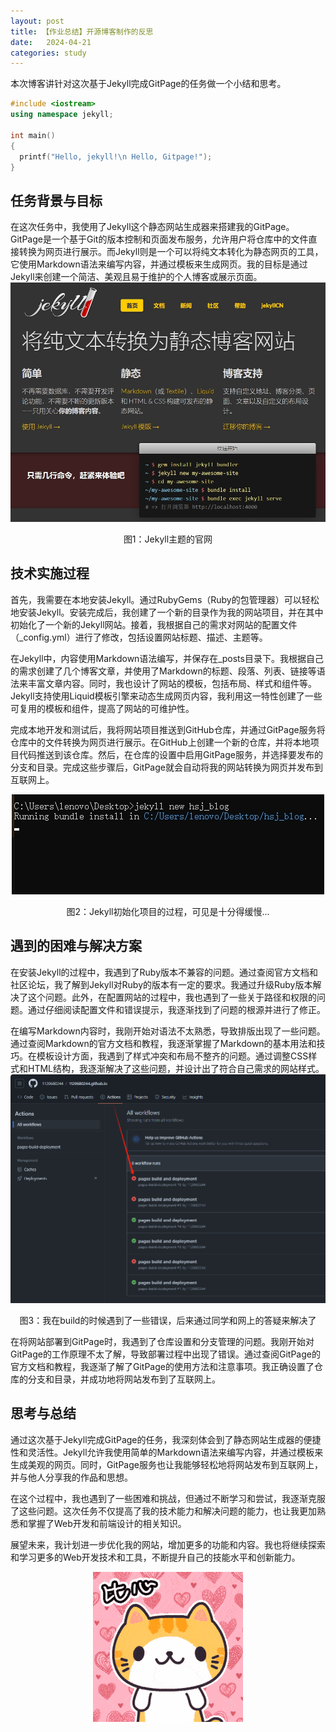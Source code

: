 ```yaml
---
layout: post
title: 【作业总结】开源博客制作的反思
date:   2024-04-21
categories: study
---
```

本次博客讲针对这次基于Jekyll完成GitPage的任务做一个小结和思考。
```cpp  
#include <iostream>
using namespace jekyll;

int main()
{
  printf("Hello, jekyll!\n Hello, Gitpage!");
}
```

## 任务背景与目标  
在这次任务中，我使用了Jekyll这个静态网站生成器来搭建我的GitPage。GitPage是一个基于Git的版本控制和页面发布服务，允许用户将仓库中的文件直接转换为网页进行展示。而Jekyll则是一个可以将纯文本转化为静态网页的工具，它使用Markdown语法来编写内容，并通过模板来生成网页。我的目标是通过Jekyll来创建一个简洁、美观且易于维护的个人博客或展示页面。  
![my alternate text](/assets/git_2.png) 

<p align="center">
图1：Jekyll主题的官网
</p>

## 技术实施过程  
首先，我需要在本地安装Jekyll。通过RubyGems（Ruby的包管理器）可以轻松地安装Jekyll。安装完成后，我创建了一个新的目录作为我的网站项目，并在其中初始化了一个新的Jekyll网站。接着，我根据自己的需求对网站的配置文件（_config.yml）进行了修改，包括设置网站标题、描述、主题等。  

在Jekyll中，内容使用Markdown语法编写，并保存在_posts目录下。我根据自己的需求创建了几个博客文章，并使用了Markdown的标题、段落、列表、链接等语法来丰富文章内容。同时，我也设计了网站的模板，包括布局、样式和组件等。Jekyll支持使用Liquid模板引擎来动态生成网页内容，我利用这一特性创建了一些可复用的模板和组件，提高了网站的可维护性。  


完成本地开发和测试后，我将网站项目推送到GitHub仓库，并通过GitPage服务将仓库中的文件转换为网页进行展示。在GitHub上创建一个新的仓库，并将本地项目代码推送到该仓库。然后，在仓库的设置中启用GitPage服务，并选择要发布的分支和目录。完成这些步骤后，GitPage就会自动将我的网站转换为网页并发布到互联网上。
<div style="text-align: center;">
    <img src="/assets/git_1.png" alt="描述文字" />
</div>  

<p align="center">
图2：Jekyll初始化项目的过程，可见是十分得缓慢...
</p>

## 遇到的困难与解决方案
在安装Jekyll的过程中，我遇到了Ruby版本不兼容的问题。通过查阅官方文档和社区论坛，我了解到Jekyll对Ruby的版本有一定的要求。我通过升级Ruby版本解决了这个问题。此外，在配置网站的过程中，我也遇到了一些关于路径和权限的问题。通过仔细阅读配置文件和错误提示，我逐渐找到了问题的根源并进行了修正。  

在编写Markdown内容时，我刚开始对语法不太熟悉，导致排版出现了一些问题。通过查阅Markdown的官方文档和教程，我逐渐掌握了Markdown的基本用法和技巧。在模板设计方面，我遇到了样式冲突和布局不整齐的问题。通过调整CSS样式和HTML结构，我逐渐解决了这些问题，并设计出了符合自己需求的网站样式。  
![my alternate text](/assets/git_3.png) 

<p align="center">
图3：我在build的时候遇到了一些错误，后来通过同学和网上的答疑来解决了
</p>

在将网站部署到GitPage时，我遇到了仓库设置和分支管理的问题。我刚开始对GitPage的工作原理不太了解，导致部署过程中出现了错误。通过查阅GitPage的官方文档和教程，我逐渐了解了GitPage的使用方法和注意事项。我正确设置了仓库的分支和目录，并成功地将网站发布到了互联网上。  

## 思考与总结
通过这次基于Jekyll完成GitPage的任务，我深刻体会到了静态网站生成器的便捷性和灵活性。Jekyll允许我使用简单的Markdown语法来编写内容，并通过模板来生成美观的网页。同时，GitPage服务也让我能够轻松地将网站发布到互联网上，并与他人分享我的作品和思想。

在这个过程中，我也遇到了一些困难和挑战，但通过不断学习和尝试，我逐渐克服了这些问题。这次任务不仅提高了我的技术能力和解决问题的能力，也让我更加熟悉和掌握了Web开发和前端设计的相关知识。

展望未来，我计划进一步优化我的网站，增加更多的功能和内容。我也将继续探索和学习更多的Web开发技术和工具，不断提升自己的技能水平和创新能力。  
<div style="text-align: center;">
    <img src="/assets/ggg.gif" alt="描述文字" />
</div>  